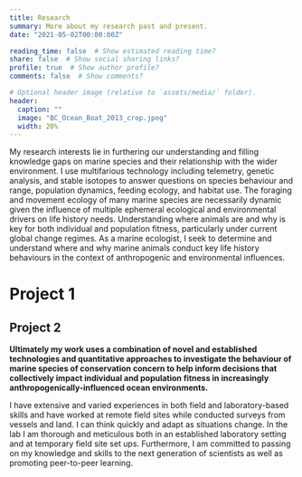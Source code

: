 ```yaml
---
title: Research
summary: More about my research past and present.
date: "2021-05-02T00:00:00Z"

reading_time: false  # Show estimated reading time?
share: false  # Show social sharing links?
profile: true  # Show author profile?
comments: false  # Show comments?

# Optional header image (relative to `assets/media/` folder).
header:
  caption: ""
  image: "BC_Ocean_Boat_2013_crop.jpeg"
  width: 20%
---
```


My research interests lie in furthering our understanding and filling knowledge gaps on marine species and their relationship with the wider environment. I use multifarious technology including telemetry, genetic analysis, and stable isotopes to answer questions on species behaviour and range, population dynamics, feeding ecology, and habitat use. The foraging and movement ecology of many marine species are necessarily dynamic given the influence of multiple ephemeral ecological and environmental drivers on life history needs. Understanding where animals are and why is key for both individual and population fitness, particularly under current global change regimes. As a marine ecologist, I seek to determine and understand where and why marine animals conduct key life history behaviours in the context of anthropogenic and environmental influences.

# Project 1

## Project 2

**Ultimately my work uses a combination of novel and established technologies and quantitative
approaches to investigate the behaviour of marine species of conservation concern to help
inform decisions that collectively impact individual and population fitness in increasingly
anthropogenically-influenced ocean environments.**

I have extensive and varied experiences in both field and laboratory-based skills and have worked at remote field sites while conducted surveys from vessels and land. I can think quickly and adapt as situations change. In the lab I am thorough and meticulous both in an established laboratory setting and at temporary field site set ups. Furthermore, I am committed to passing on my knowledge and skills to the next generation of scientists as well as promoting peer-to-peer learning.
